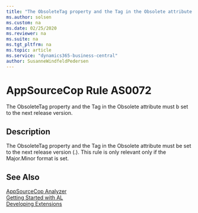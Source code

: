```yaml
---
title: "The ObsoleteTag property and the Tag in the Obsolete attribute must b set to the next release version."
ms.author: solsen
ms.custom: na
ms.date: 02/25/2020
ms.reviewer: na
ms.suite: na
ms.tgt_pltfrm: na
ms.topic: article
ms.service: "dynamics365-business-central"
author: SusanneWindfeldPedersen
---
```

[//]: # (START>DO_NOT_EDIT)
[//]: # (IMPORTANT:Do not edit any of the content between here and the END>DO_NOT_EDIT.)
[//]: # (Any modifications should be made in the .xml files in the ModernDev repo.)
# AppSourceCop Rule AS0072
The ObsoleteTag property and the Tag in the Obsolete attribute must b set to the next release version.  

## Description
The ObsoleteTag property and the Tag in the Obsolete attribute  must be set to the next release version (<Major version>.<Minor version>). This rule is only relevant only if the Major.Minor format is set.

[//]: # (IMPORTANT: END>DO_NOT_EDIT)
## See Also  
[AppSourceCop Analyzer](appsourcecop.md)  
[Getting Started with AL](../devenv-get-started.md)  
[Developing Extensions](../devenv-dev-overview.md)  